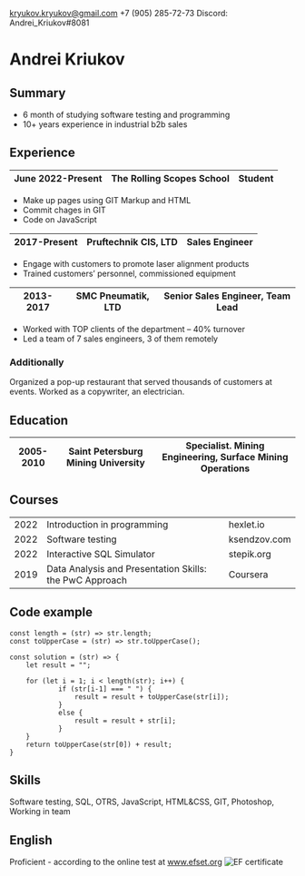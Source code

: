 kryukov.kryukov@gmail.com
+7 (905) 285-72-73
Discord: Andrei_Kriukov#8081
	
# Andrei Kriukov

## Summary

- 6 month of studying software testing and programming 
- 10+ years experience in industrial b2b sales

## Experience

| June 2022-Present | The Rolling Scopes School | Student |
| ---- | ---- | ---- |

- Make up pages using GIT Markup and HTML
- Commit chages in GIT
- Code on JavaScript

| 2017-Present | Pruftechnik CIS, LTD | Sales Engineer |
| ---- | ---- | ---- |

- Engage with customers to promote laser alignment products
- Trained customers’ personnel, commissioned equipment

| 2013-2017 | SMC Pneumatik, LTD | Senior Sales Engineer, Team Lead |
| ---- | ---- | ---- |

- Worked with TOP clients of the department – 40% turnover
- Led a team of 7 sales engineers, 3 of them remotely

### Additionally
Organized a pop-up restaurant that served thousands of customers at events. Worked as a copywriter, an electrician.

## Education

| 2005-2010 | Saint Petersburg Mining University | Specialist. Mining Engineering, Surface Mining Operations |
| ---- | ---- | ---- |

## Courses
|      |                                        |             |
| ---- | -------------------------------------- | ----------- |
| 2022 | Introduction in programming | hexlet.io |
| 2022 | Software testing | ksendzov.com |
| 2022 | Interactive SQL Simulator | stepik.org |
| 2019 |  Data Analysis and Presentation Skills: the PwC Approach | Coursera |

## Code example
```
const length = (str) => str.length;
const toUpperCase = (str) => str.toUpperCase();

const solution = (str) => {
    let result = ""; 

    for (let i = 1; i < length(str); i++) {
            if (str[i-1] === " ") {
                result = result + toUpperCase(str[i]);
            }
            else {
                result = result + str[i];   
            }
    }
    return toUpperCase(str[0]) + result;
}
```

## Skills
Software testing, SQL, OTRS, JavaScript, HTML&CSS, GIT, Photoshop, Working in team

## English
Proficient - according to the online test at www.efset.org
![EF certificate](rschool-cv\rsschool-cv\assets\img\certificate_77.png)
